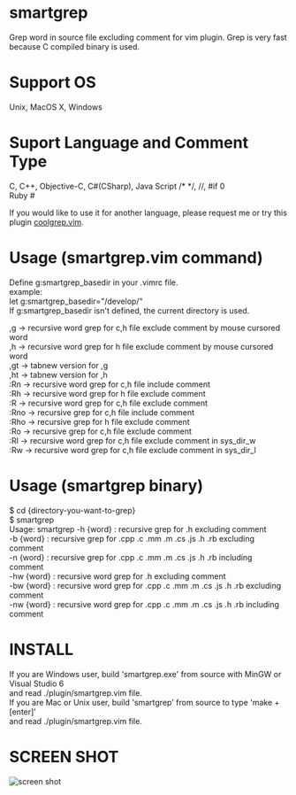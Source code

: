 smartgrep
=======
Grep word in source file excluding comment for vim plugin.
Grep is very fast because C compiled binary is used.

Support OS
=======
Unix, MacOS X, Windows

Suport Language and Comment Type
=======
C, C++, Objective-C, C#(CSharp), Java Script   /* */, //, #if 0  
Ruby 	#  
  
If you would like to use it for another language, please request me or try this plugin [coolgrep.vim](https://github.com/tyru/coolgrep.vim).  
  
Usage (smartgrep.vim command)
=======
Define g:smartgrep_basedir in your .vimrc file.  
	example:  
		let g:smartgrep_basedir="/develop/"  
If g:smartgrep_basedir isn't defined, the current directory is used.  
  
,g   -> recursive word grep for c,h file exclude comment by mouse cursored word  
,h   -> recursive word grep for h file exclude comment by mouse cursored word  
,gt  -> tabnew version for ,g  
,ht  -> tabnew version for ,h  
:Rn  -> recursive word grep for c,h file include comment  
:Rh  -> recursive word grep for h file exclude comment  
:R   -> recursive word grep for c,h file exclude comment  
:Rno -> recursive grep for c,h file include comment  
:Rho -> recursive grep for h file exclude comment  
:Ro  -> recursive grep for c,h file exclude comment  
:Rl  -> recursive word grep for c,h file exclude comment in sys_dir_w  
:Rw  -> recursive word grep for c,h file exclude comment in sys_dir_l  

Usage (smartgrep binary)
=======
$ cd {directory-you-want-to-grep}  
$ smartgrep  
Usage: smartgrep -h {word}  : recursive      grep for .h                            excluding comment  
                 -b {word}  : recursive      grep for .cpp .c .mm .m .cs .js .h .rb excluding comment  
                 -n {word}  : recursive      grep for .cpp .c .mm .m .cs .js .h .rb including comment  
                 -hw {word} : recursive word grep for .h                            excluding comment  
                 -bw {word} : recursive word grep for .cpp .c .mm .m .cs .js .h .rb excluding comment  
                 -nw {word} : recursive word grep for .cpp .c .mm .m .cs .js .h .rb including comment  

INSTALL
=======
If you are Windows user, build 'smartgrep.exe' from source with MinGW or Visual Studio 6  
and read ./plugin/smartgrep.vim file.  
If you are Mac or Unix user, build 'smartgrep' from source to type 'make + [enter]'  
and read ./plugin/smartgrep.vim file.  

SCREEN SHOT
=======
![screen shot](https://raw.github.com/pebble8888/smartgrep/master/smartgrep_screenshot.png)
